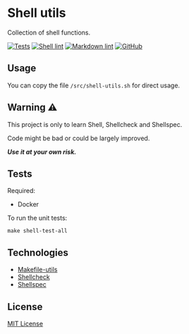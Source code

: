 # Shell utils

Collection of shell functions.

[![Tests](https://github.com/aifrak/shell-utils/actions/workflows/tests.yml/badge.svg)](https://github.com/aifrak/shell-utils/actions/workflows/tests.yml)
[![Shell lint](https://github.com/aifrak/shell-utils/actions/workflows/shell-lint.yml/badge.svg)](https://github.com/aifrak/shell-utils/actions/workflows/shell-lint.yml)
[![Markdown lint](https://github.com/aifrak/shell-utils/actions/workflows/markdown-lint.yml/badge.svg)](https://github.com/aifrak/shell-utils/actions/workflows/markdown-lint.yml)
[![GitHub](https://img.shields.io/github/license/aifrak/makefile-utils?color=blue)](https://github.com/aifrak/shell-utils/blob/master/LICENSE)

## Usage

You can copy the file `/src/shell-utils.sh` for direct usage.

## Warning ⚠️

This project is only to learn Shell, Shellcheck and Shellspec.

Code might be bad or could be largely improved.

***Use it at your own risk.***

## Tests

Required:

- Docker

To run the unit tests:

```shell
make shell-test-all
```

## Technologies

- [Makefile-utils](https://github.com/aifrak/makefile-utils)
- [Shellcheck](https://github.com/koalaman/shellcheck)
- [Shellspec](https://github.com/shellspec/shellspec)

## License

[MIT License](https://github.com/aifrak/shell-utils/blob/main/LICENSE)

